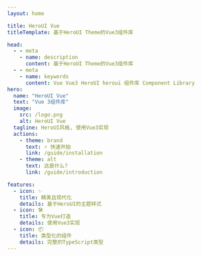 ```yaml
---
layout: home

title: HeroUI Vue
titleTemplate: 基于HeroUI Theme的Vue3组件库

head:
  - - meta
    - name: description
      content: 基于HeroUI Theme的Vue3组件库
  - - meta
    - name: keywords
      content: Vue Vue3 HeroUI heroui 组件库 Component Library
hero:
  name: "HeroUI Vue"
  text: "Vue 3组件库"
  image:
    src: /logo.png
    alt: HeroUI Vue
  tagline: HeroUI风格, 使用Vue3实现
  actions:
    - theme: brand
      text: ⚡ 快速开始
      link: /guide/installation
    - theme: alt
      text: 这是什么?
      link: /guide/introduction

features:
  - icon: ✨
    title: 精美且现代化
    details: 基于HeroUI的主题样式
  - icon: 🛠️
    title: 专为Vue打造
    details: 使用Vue3实现
  - icon: 📦
    title: 类型化的组件
    details: 完整的TypeScript类型
---
```

